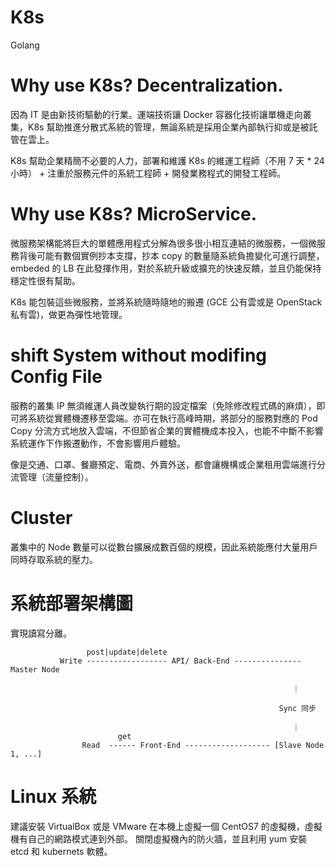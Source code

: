 # K8s
Golang

# Why use K8s? Decentralization.

因為 IT 是由新技術驅動的行業。運端技術讓 Docker 容器化技術讓單機走向叢集，K8s 幫助推進分散式系統的管理，無論系統是採用企業內部執行抑或是被託管在雲上。

K8s 幫助企業精簡不必要的人力，部署和維護 K8s 的維運工程師（不用 7 天 * 24 小時） + 注重於服務元件的系統工程師 + 開發業務程式的開發工程師。

# Why use K8s? MicroService.

微服務架構能將巨大的單體應用程式分解為很多很小相互連結的微服務，一個微服務背後可能有數個實例抄本支撐，抄本 copy 的數量隨系統負擔變化可進行調整，embeded 的 LB 在此發揮作用，對於系統升級或擴充的快速反饋，並且仍能保持穩定性很有幫助。

K8s 能包裝這些微服務，並將系統隨時隨地的搬遷 (GCE 公有雲或是 OpenStack 私有雲)，做更為彈性地管理。

# shift System without modifing Config File

服務的叢集 IP 無須維運人員改變執行期的設定檔案（免除修改程式碼的麻煩），即可將系統從實體機遷移至雲端。亦可在執行高峰時期，將部分的服務對應的 Pod Copy 分流方式地放入雲端，不但節省企業的實體機成本投入，也能不中斷不影響系統運作下作搬遷動作，不會影響用戶體驗。

像是交通、口罩、餐廳預定、電商、外賣外送，都會讓機構或企業租用雲端進行分流管理（流量控制）。

# Cluster

叢集中的 Node 數量可以從數台擴展成數百個的規模，因此系統能應付大量用戶同時存取系統的壓力。


# 系統部署架構圖

實現讀寫分離。




                     post|update|delete
               Write ------------------ API/ Back-End --------------- Master Node

                                                                   ｜

                                                                Sync 同步

                                                                   ｜
                            get
                    Read  ------ Front-End ------------------- [Slave Node 1, ...]
                    
                    
                    
# Linux 系統

建議安裝 VirtualBox 或是 VMware 在本機上虛擬一個 CentOS7 的虛擬機，虛擬機有自己的網路模式連到外部。
關閉虛擬機內的防火牆，並且利用 yum 安裝 etcd 和 kubernets 軟體。
      
